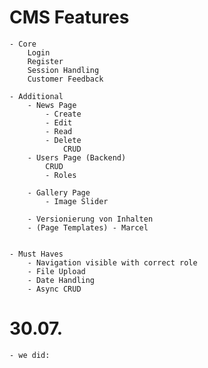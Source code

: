 # CMS Features
    - Core
        Login
        Register
        Session Handling
        Customer Feedback
        
    - Additional
        - News Page
            - Create
            - Edit
            - Read
            - Delete
                CRUD
        - Users Page (Backend)
            CRUD
            - Roles
        
        - Gallery Page
            - Image Slider
            
        - Versionierung von Inhalten
        - (Page Templates) - Marcel
        
        
    - Must Haves
        - Navigation visible with correct role
        - File Upload
        - Date Handling
        - Async CRUD
       
# 30.07.
    - we did: